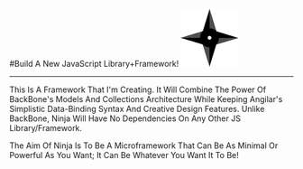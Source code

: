 #Build A New JavaScript Library+Framework!
![](ninja-5.png)
__________________________________________

This Is A Framework That I'm Creating. It Will Combine The Power Of
BackBone's Models And Collections Architecture While Keeping Angilar's
Simplistic Data-Binding Syntax And Creative Design Features. Unlike BackBone,
Ninja Will Have No Dependencies On Any Other JS Library/Framework.

The Aim Of Ninja Is To Be A Microframework That Can Be As Minimal Or Powerful
As You Want; It Can Be Whatever You Want It To Be!

